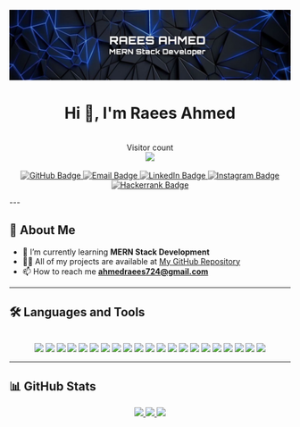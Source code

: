 ![logo](https://github.com/raees724/raees724/blob/main/bannerji.jpeg)

<h1 align="center">Hi 👋, I'm Raees Ahmed</h1>

<p align="center">
	<br>Visitor count<br>
	<img src="https://profile-counter.glitch.me/raees724/count.svg" />
</p>

<p align="center">
    <a href="https://github.com/raees724">
        <img src="https://img.shields.io/badge/GitHub-000000?style=flat-square&logo=github&logoColor=white" 
             style="filter: grayscale(100%); transition: all 0.3s ease;" 
             onmouseover="this.style.filter='grayscale(0)'; this.style.transform='scale(1.1)';" 
             onmouseout="this.style.filter='grayscale(100%)'; this.style.transform='scale(1)';" alt="GitHub Badge" />
    </a>
    <a href="mailto:ahmedraees724@gmail.com">
        <img src="https://img.shields.io/badge/Email-000000?style=flat-square&logo=gmail&logoColor=white" 
             style="filter: grayscale(100%); transition: all 0.3s ease;" 
             onmouseover="this.style.filter='grayscale(0)'; this.style.transform='scale(1.1)';" 
             onmouseout="this.style.filter='grayscale(100%)'; this.style.transform='scale(1)';" alt="Email Badge" />
    </a>
    <a href="https://www.linkedin.com/in/raees-ahmed-966207213/">
        <img src="https://img.shields.io/badge/LinkedIn-000000?style=flat-square&logo=linkedin&logoColor=white" 
             style="filter: grayscale(100%); transition: all 0.3s ease;" 
             onmouseover="this.style.filter='grayscale(0)'; this.style.transform='scale(1.1)';" 
             onmouseout="this.style.filter='grayscale(100%)'; this.style.transform='scale(1)';" alt="LinkedIn Badge" />
    </a>
    <a href="https://www.instagram.com/_.r.a.e.e.s._/">
        <img src="https://img.shields.io/badge/Instagram-000000?style=flat-square&logo=instagram&logoColor=white" 
             style="filter: grayscale(100%); transition: all 0.3s ease;" 
             onmouseover="this.style.filter='grayscale(0)'; this.style.transform='scale(1.1)';" 
             onmouseout="this.style.filter='grayscale(100%)'; this.style.transform='scale(1)';" alt="Instagram Badge" />
    </a>
    <a href="https://www.hackerrank.com/ahmedraees724">
        <img src="https://img.shields.io/badge/Hackerrank-000000?style=flat-square&logo=hackerrank&logoColor=white" 
             style="filter: grayscale(100%); transition: all 0.3s ease;" 
             onmouseover="this.style.filter='grayscale(0)'; this.style.transform='scale(1.1)';" 
             onmouseout="this.style.filter='grayscale(100%)'; this.style.transform='scale(1)';" alt="Hackerrank Badge" />
    </a>
</p>
---

## 🚀 About Me

- 🌱 I’m currently learning **MERN Stack Development**
- 👨‍💻 All of my projects are available at [My GitHub Repository](https://github.com/raees724)
- 📫 How to reach me **ahmedraees724@gmail.com**

---

## 🛠️ Languages and Tools

<div align="center">
	<br>
	<!-- Frameworks & Libraries -->
	<a href="https://github.com/axios/axios" target="_blank"><img src="https://img.shields.io/badge/axios-000000?style=for-the-badge&logo=axios&logoColor=white" onmouseover="this.style.backgroundColor='#671ddf';this.style.color='white';" onmouseout="this.style.backgroundColor='black';this.style.color='white';"></a>
	<a href="https://getbootstrap.com/" target="_blank"><img src="https://img.shields.io/badge/Bootstrap-000000?style=for-the-badge&logo=bootstrap&logoColor=white" onmouseover="this.style.backgroundColor='#563D7C';this.style.color='white';" onmouseout="this.style.backgroundColor='black';this.style.color='white';"></a>
	<a href="https://jwt.io/" target="_blank"><img src="https://img.shields.io/badge/JWT-000000?style=for-the-badge&logo=JSON%20web%20tokens&logoColor=white" onmouseover="this.style.backgroundColor='black';this.style.color='white';" onmouseout="this.style.backgroundColor='black';this.style.color='white';"></a>
	<a href="https://nodejs.org/" target="_blank"><img src="https://img.shields.io/badge/Node%20js-000000?style=for-the-badge&logo=nodedotjs&logoColor=white" onmouseover="this.style.backgroundColor='#339933';this.style.color='white';" onmouseout="this.style.backgroundColor='black';this.style.color='white';"></a>
	<a href="https://www.npmjs.com/" target="_blank"><img src="https://img.shields.io/badge/npm-000000?style=for-the-badge&logo=npm&logoColor=white" onmouseover="this.style.backgroundColor='#CB3837';this.style.color='white';" onmouseout="this.style.backgroundColor='black';this.style.color='white';"></a>
	<a href="https://www.postman.com/" target="_blank"><img src="https://img.shields.io/badge/Postman-000000?style=for-the-badge&logo=Postman&logoColor=white" onmouseover="this.style.backgroundColor='#FF6C37';this.style.color='white';" onmouseout="this.style.backgroundColor='black';this.style.color='white';"></a>
	<a href="https://reactjs.org/" target="_blank"><img src="https://img.shields.io/badge/React-000000?style=for-the-badge&logo=react&logoColor=white" onmouseover="this.style.backgroundColor='#20232A';this.style.color='#61DAFB';" onmouseout="this.style.backgroundColor='black';this.style.color='white';"></a>
	<a href="https://vitejs.dev/" target="_blank"><img src="https://img.shields.io/badge/Vite-000000?style=for-the-badge&logo=vite&logoColor=white" onmouseover="this.style.backgroundColor='#B73BFE';this.style.color='#FFD62E';" onmouseout="this.style.backgroundColor='black';this.style.color='white';"></a>
	<a href="https://discord.com/" target="_blank"><img src="https://img.shields.io/badge/Discord-000000?style=for-the-badge&logo=discord&logoColor=white" onmouseover="this.style.backgroundColor='#5865F2';this.style.color='white';" onmouseout="this.style.backgroundColor='black';this.style.color='white';"></a>
	<a href="https://meet.google.com/" target="_blank"><img src="https://img.shields.io/badge/Google%20Meet-000000?style=for-the-badge&logo=google-meet&logoColor=white" onmouseover="this.style.backgroundColor='#00897B';this.style.color='white';" onmouseout="this.style.backgroundColor='black';this.style.color='white';"></a>
	<a href="https://code.visualstudio.com/" target="_blank"><img src="https://img.shields.io/badge/VSCode-000000?style=for-the-badge&logo=visual%20studio%20code&logoColor=white" onmouseover="this.style.backgroundColor='#0078D4';this.style.color='white';" onmouseout="this.style.backgroundColor='black';this.style.color='white';"></a>
	<a href="https://www.cprogramming.com/" target="_blank"><img src="https://img.shields.io/badge/C-000000?style=for-the-badge&logo=c&logoColor=white" onmouseover="this.style.backgroundColor='#00599C';this.style.color='white';" onmouseout="this.style.backgroundColor='black';this.style.color='white';"></a>
	<a href="https://www.w3schools.com/css/" target="_blank"><img src="https://img.shields.io/badge/CSS3-000000?style=for-the-badge&logo=css3&logoColor=white" onmouseover="this.style.backgroundColor='#1572B6';this.style.color='white';" onmouseout="this.style.backgroundColor='black';this.style.color='white';"></a>
	<a href="https://www.w3.org/html/" target="_blank"><img src="https://img.shields.io/badge/HTML5-000000?style=for-the-badge&logo=html5&logoColor=white" onmouseover="this.style.backgroundColor='#E34F26';this.style.color='white';" onmouseout="this.style.backgroundColor='black';this.style.color='white';"></a>
	<a href="https://www.json.org/" target="_blank"><img src="https://img.shields.io/badge/json-000000?style=for-the-badge&logo=json&logoColor=white" onmouseover="this.style.backgroundColor='#5E5C5C';this.style.color='white';" onmouseout="this.style.backgroundColor='black';this.style.color='white';"></a>
	<a href="https://www.python.org/" target="_blank"><img src="https://img.shields.io/badge/Python-000000?style=for-the-badge&logo=python&logoColor=white" onmouseover="this.style.backgroundColor='#FFD43B';this.style.color='blue';" onmouseout="this.style.backgroundColor='black';this.style.color='white';"></a>
	<a href="https://www.spotify.com/" target="_blank"><img src="https://img.shields.io/badge/Spotify-000000?style=for-the-badge&logo=spotify&logoColor=white" onmouseover="this.style.backgroundColor='#1ED760';this.style.color='white';" onmouseout="this.style.backgroundColor='black';this.style.color='white';"></a>
	<a href="https://www.figma.com/" target="_blank"><img src="https://img.shields.io/badge/Figma-000000?style=for-the-badge&logo=figma&logoColor=white" onmouseover="this.style.backgroundColor='#F24E1E';this.style.color='white';" onmouseout="this.style.backgroundColor='black';this.style.color='white';"></a>
	<a href="https://www.canva.com/" target="_blank"><img src="https://img.shields.io/badge/Canva-000000?style=for-the-badge&logo=Canva&logoColor=white" onmouseover="this.style.backgroundColor='#00C4CC';this.style.color='white';" onmouseout="this.style.backgroundColor='black';this.style.color='white';"></a>
	<a href="https://vercel.com/" target="_blank"><img src="https://img.shields.io/badge/Vercel-000000?style=for-the-badge&logo=vercel&logoColor=white" onmouseover="this.style.backgroundColor='black';this.style.color='white';" onmouseout="this.style.backgroundColor='black';this.style.color='white';"></a>
	<a href="https://www.netlify.com/" target="_blank"><img src="https://img.shields.io/badge/Netlify-000000?style=for-the-badge&logo=netlify&logoColor=white" onmouseover="this.style.backgroundColor='#00C7B7';this.style.color='white';" onmouseout="this.style.backgroundColor='black';this.style.color='white';"></a>
</div>

---

## 📊 GitHub Stats

<div align="center">
	<a href="https://github.com/raees724">
		<img src="https://github-readme-stats.vercel.app/api?username=raees724&show_icons=true&count_private=true&hide_border=true&theme=radical" />
	</a>
	<a href="https://github.com/raees724">
		<img src="https://github-readme-streak-stats.herokuapp.com/?user=raees724&hide_border=true&theme=radical" />
	</a>
	<a href="https://github.com/raees724">
		<img src="https://github-readme-stats.vercel.app/api/top-langs/?username=raees724&langs_count=8&layout=compact&hide_border=true&theme=radical" />
	</a>
</div>
